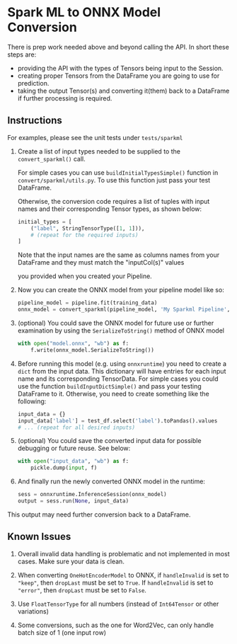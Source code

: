 <!--- SPDX-License-Identifier: Apache-2.0 -->

# Spark ML to ONNX Model Conversion

There is prep work needed above and beyond calling the API. In short these steps are:

* providing the API with the types of Tensors being input to the Session.
* creating proper Tensors from the DataFrame you are going to use for prediction.
* taking the output Tensor(s) and converting it(them) back to a DataFrame if further processing is required.

## Instructions

For examples, please see the unit tests under `tests/sparkml`

1. Create a list of input types needed to be supplied to the `convert_sparkml()` call.

    For simple cases you can use `buildInitialTypesSimple()` function in `convert/sparkml/utils.py`.
    To use this function just pass your test DataFrame.

    Otherwise, the conversion code requires a list of tuples with input names and their corresponding Tensor types, as shown below:

    ```python
    initial_types = [
        ("label", StringTensorType([1, 1])),
        # (repeat for the required inputs)
    ]
    ```

    Note that the input names are the same as columns names from your DataFrame and they must match the "inputCol(s)" values

    you provided when you created your Pipeline.

2. Now you can create the ONNX model from your pipeline model like so:

    ```python
    pipeline_model = pipeline.fit(training_data)
    onnx_model = convert_sparkml(pipeline_model, 'My Sparkml Pipeline', initial_types)
    ```

3. (optional) You could save the ONNX model for future use or further examination by using the `SerializeToString()`
method of ONNX model

    ```python
    with open("model.onnx", "wb") as f:
        f.write(onnx_model.SerializeToString())
    ```

4. Before running this model (e.g. using `onnxruntime`) you need to create a `dict` from the input data. This dictionary
 will have entries for each input name and its corresponding TensorData. For simple cases you could use the function
`buildInputDictSimple()` and pass your testing DataFrame to it. Otherwise, you need to create something like the following:

    ```python
    input_data = {}
    input_data['label'] = test_df.select('label').toPandas().values
    # ... (repeat for all desired inputs)
    ```

5. (optional) You could save the converted input data for possible debugging or future reuse. See below:

    ```python
    with open("input_data", "wb") as f:
        pickle.dump(input, f)
    ```

6. And finally run the newly converted ONNX model in the runtime:

    ```python
    sess = onnxruntime.InferenceSession(onnx_model)
    output = sess.run(None, input_data)
    ```

This output may need further conversion back to a DataFrame.

## Known Issues

1. Overall invalid data handling is problematic and not implemented in most cases. Make sure your data is clean.

2. When converting `OneHotEncoderModel` to ONNX, if `handleInvalid` is set to `"keep"`, then `dropLast` must be set to `True`. If `handleInvalid` is set to `"error"`, then `dropLast` must be set to `False`.

3. Use `FloatTensorType` for all numbers (instead of `Int64Tensor` or other variations)

4. Some conversions, such as the one for Word2Vec, can only handle batch size of 1 (one input row)
